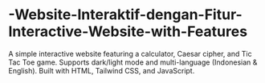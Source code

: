 # -Website-Interaktif-dengan-Fitur-Interactive-Website-with-Features
A simple interactive website featuring a calculator, Caesar cipher, and Tic Tac Toe game. Supports dark/light mode and multi-language (Indonesian &amp; English). Built with HTML, Tailwind CSS, and JavaScript.
